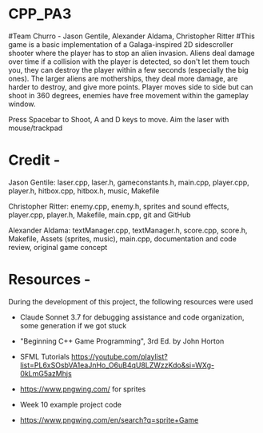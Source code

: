 # CPP_PA3
#Team Churro - Jason Gentile, Alexander Aldama, Christopher Ritter
#This game is a basic implementation of a Galaga-inspired 2D sidescroller shooter where the player has to stop an alien invasion.
 Aliens deal damage over time if a collision with the player is detected, so don't let them touch you, they can destroy the player within a few seconds (especially the big ones).
 The larger aliens are motherships, they deal more damage, are harder to destroy, and give more points.
 Player moves side to side but can shoot in 360 degrees, enemies have free movement within the gameplay window.

 Press Spacebar to Shoot, A and D keys to move. Aim the laser with mouse/trackpad

# Credit -

Jason Gentile: laser.cpp, laser.h, gameconstants.h, main.cpp, player.cpp, player.h, hitbox.cpp, hitbox.h, music, Makefile

Christopher Ritter: enemy.cpp, enemy.h, sprites and sound effects, player.cpp, player.h, Makefile, main.cpp, git and GitHub

Alexander Aldama: textManager.cpp, textManager.h, score.cpp, score.h, Makefile, Assets (sprites, music), main.cpp, documentation and code review, original game concept


# Resources -

During the development of this project, the following resources were used

- Claude Sonnet 3.7 for debugging assistance and code organization,
 some generation if we got stuck

- "Beginning C++ Game Programming", 3rd Ed.  by John Horton

- SFML Tutorials https://youtube.com/playlist?list=PL6xSOsbVA1eaJnHo_O6uB4qU8LZWzzKdo&si=WXg-0kLmG5azMhjs

- https://www.pngwing.com/ for sprites

- Week 10 example project code

- https://www.pngwing.com/en/search?q=sprite+Game
